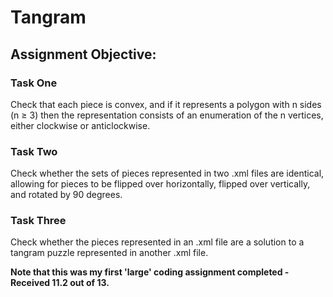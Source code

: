 # Tangram

## Assignment Objective:

### Task One

Check that each piece is convex, and if it represents a polygon with n sides (n ≥ 3) then the representation consists
of an enumeration of the n vertices, either clockwise or anticlockwise. 

### Task Two

Check whether the sets of pieces represented in two .xml files are identical, allowing for pieces to
be flipped over horizontally, flipped over vertically, and rotated by 90 degrees. 

### Task Three

Check whether the pieces represented in an .xml file are a solution to a tangram puzzle represented
in another .xml file. 

**Note that this was my first 'large' coding assignment completed - Received 11.2 out of 13.**
